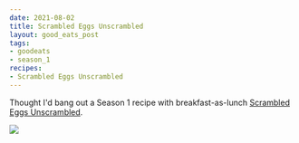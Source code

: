 ```yaml
---
date: 2021-08-02
title: Scrambled Eggs Unscrambled
layout: good_eats_post
tags:
- goodeats
- season_1
recipes:
- Scrambled Eggs Unscrambled
---
```


Thought I'd bang out a Season 1 recipe with breakfast-as-lunch
[Scrambled Eggs Unscrambled](https://www.foodnetwork.com/recipes/alton-brown/scrambled-eggs-unscrambled-recipe-1938318).

<a href="https://photos.google.com/photo/AF1QipOKSGmO1M_nGPkb8FH9q88wFvtnPusZFNy-b701"><img src="https://lh3.googleusercontent.com/OCIfs2kUU3ZEJ14tIZjnyisN0P99lprgGD3ps_SM7FAMfA3xHnYfPcMaWUb-fU-CZi_OkPo-qYV6R3sfwZnbsHi8oJXXI9lo7YzVON4izHXDNyodv-mzn15Xb2S4bMcvZXEfZI9SwyEMQmUnKN319-SverdBO7lLB2_9_EBDpDfsRZUoW1I1sVSVvHutR_vlJM8r3g_P_72TIFh4QZdssa1rRbBcBN15Z1PThGe7K3c56-W41Rv4onny6FFa3vLKnQcIw9X8IlwQFHoKmp080vMr2AznPKUa8ogMAwZm0_trnOF4U6d2ZugUb4PPkvU-Y45q4zp0El4iUbvTZ_XdrVEpB_z-o1EE9CiIT-fnbenpcr5jUZBrz9syIDOrJGXhvehF-ICxXJoEVM6uP6yUhSCU2h46wyKffAXQ5eXzLffL7EluCD1541kV_nQVljknSQMG0-VzBVR6uRw0ccjUM8OoekOylplkZ8c2antQdds0cFOlPsYBVoVDFlKoeZPJHHiqnCeTFzqw_2mv7468Uk6mgOOj0jlwDjsqraIcpdpwRMupL59ViaGwiV-sZx--PBaolhRtpHTNjQUS3BOu7MiJ2zbTmKhHRlzgGyVYInzjUSoWcRbaEqPfDW3AbgDMmdkVJKDvEon6hlqQZFBEQWjw_ZMwPJAi1mYAVemZn0edWwQPU1_AYJZmMpkUIm_-jzJzxGhtzoRYb1djDyX4IPjN=w500-no" /></a>
